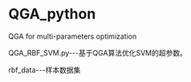 # QGA_python
QGA for multi-parameters optimization

QGA_RBF_SVM.py---基于QGA算法优化SVM的超参数。

rbf_data---样本数据集
